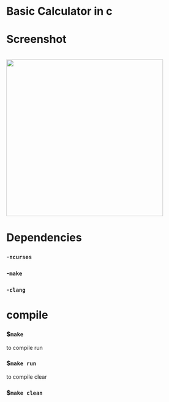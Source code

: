 # Basic Calculator in c

# Screenshot
<br>
<img height="409" src="https://github.com/AgustinGutierrez0/cmath/blob/main/images/Screenshot_2022-12-04 13-23-51.png"/>
<br>

# Dependencies

### -`ncurses`

### -`make`

### -`clang`

# compile

### $`make`

to compile run

### $`make run`

to compile clear

### $`make clean`
